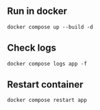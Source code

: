## Run in docker

```docker
docker compose up --build -d
```

## Check logs
```docker
docker compose logs app -f
```

## Restart container 
```docker
docker compose restart app
```